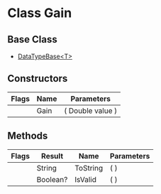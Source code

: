 # Class Gain
## Base Class
- [DataTypeBase&lt;T&gt;](./T_DataTypeBase`1.md)
## Constructors
Flags|Name|Parameters
-|-|-
&nbsp;|Gain|( Double value )
## Methods
Flags|Result|Name|Parameters
-|-|-|-
&nbsp;|String|ToString|( )
&nbsp;|Boolean?|IsValid|( )
